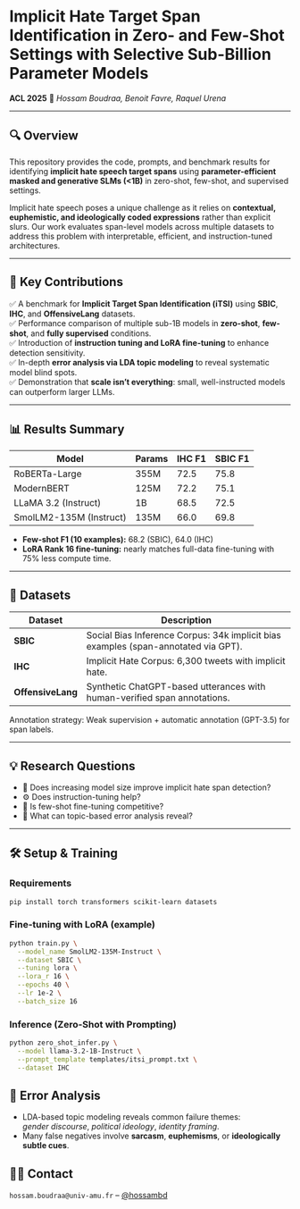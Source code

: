 # Implicit Hate Target Span Identification in Zero- and Few-Shot Settings with Selective Sub-Billion Parameter Models 

**ACL 2025**  🧠
*Hossam Boudraa, Benoit Favre, Raquel Urena*

---

## 🔍 Overview

This repository provides the code, prompts, and benchmark results for identifying **implicit hate speech target spans** using **parameter-efficient masked and generative SLMs (<1B)** in zero-shot, few-shot, and supervised settings.

Implicit hate speech poses a unique challenge as it relies on **contextual, euphemistic, and ideologically coded expressions** rather than explicit slurs. Our work evaluates span-level models across multiple datasets to address this problem with interpretable, efficient, and instruction-tuned architectures.

---

## 🧪 Key Contributions

✅ A benchmark for **Implicit Target Span Identification (iTSI)** using **SBIC**, **IHC**, and **OffensiveLang** datasets.  
✅ Performance comparison of multiple sub-1B models in **zero-shot**, **few-shot**, and **fully supervised** conditions.  
✅ Introduction of **instruction tuning and LoRA fine-tuning** to enhance detection sensitivity.  
✅ In-depth **error analysis via LDA topic modeling** to reveal systematic model blind spots.  
✅ Demonstration that **scale isn’t everything**: small, well-instructed models can outperform larger LLMs.

---

## 📊 Results Summary

| Model                  | Params | IHC F1 | SBIC F1 |
|------------------------|--------|--------|---------|
| RoBERTa-Large          | 355M   | 72.5   | 75.8    |
| ModernBERT             | 125M   | 72.2   | 75.1    |
| LLaMA 3.2 (Instruct)   | 1B     | 68.5   | 72.5    |
| SmolLM2-135M (Instruct)| 135M   | 66.0   | 69.8    |

- **Few-shot F1 (10 examples):** 68.2 (SBIC), 64.0 (IHC)  
- **LoRA Rank 16 fine-tuning:** nearly matches full-data fine-tuning with 75% less compute time.

---

## 📁 Datasets

| Dataset         | Description                                                                 |
|----------------|-----------------------------------------------------------------------------|
| **SBIC**        | Social Bias Inference Corpus: 34k implicit bias examples (span-annotated via GPT). |
| **IHC**         | Implicit Hate Corpus: 6,300 tweets with implicit hate.                      |
| **OffensiveLang** | Synthetic ChatGPT-based utterances with human-verified span annotations.   |

Annotation strategy: Weak supervision + automatic annotation (GPT-3.5) for span labels.

---

## 💡 Research Questions

- 🔬 Does increasing model size improve implicit hate span detection?
- ⚙️ Does instruction-tuning help?
- 🧪 Is few-shot fine-tuning competitive?
- 🧵 What can topic-based error analysis reveal?

---

## 🛠️ Setup & Training

### Requirements
```bash
pip install torch transformers scikit-learn datasets
```

### Fine-tuning with LoRA (example)
```bash
python train.py \
  --model_name SmolLM2-135M-Instruct \
  --dataset SBIC \
  --tuning lora \
  --lora_r 16 \
  --epochs 40 \
  --lr 1e-2 \
  --batch_size 16
```

### Inference (Zero-Shot with Prompting)
```bash
python zero_shot_infer.py \
  --model llama-3.2-1B-Instruct \
  --prompt_template templates/itsi_prompt.txt \
  --dataset IHC
```

## 🧵 Error Analysis

- LDA-based topic modeling reveals common failure themes:  
  *gender discourse*, *political ideology*, *identity framing*.  
- Many false negatives involve **sarcasm**, **euphemisms**, or **ideologically subtle cues**.


## 🧑‍💻 Contact

`hossam.boudraa@univ-amu.fr`  – [@hossambd](https://github.com/hossambd)  
